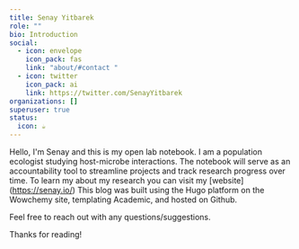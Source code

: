 ```yaml
---
title: Senay Yitbarek
role: ""
bio: Introduction
social:
  - icon: envelope
    icon_pack: fas
    link: "about/#contact "
  - icon: twitter
    icon_pack: ai
    link: https://twitter.com/SenayYitbarek
organizations: []
superuser: true
status:
  icon: ☕️
---
```

Hello, I'm Senay and this is my open lab notebook. I am a population ecologist studying host-microbe interactions. The notebook will serve as an accountability tool to streamline projects and track research progress over time. To learn my about my research you can visit my \[website](https://senay.io/) This blog was built using the Hugo platform on the Wowchemy site, templating Academic, and hosted on Github.

Feel free to reach out with  any questions/suggestions.

Thanks for reading!